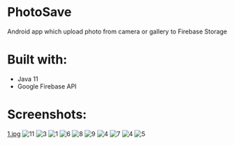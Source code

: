 # PhotoSave
Android app which upload photo from camera or gallery to Firebase Storage

# Built with:
* Java 11
* Google Firebase API

# Screenshots:

<a href=https://zapodaj.net/a8f8c60eab16f.jpg.html>1.jpg</a>
<img src="https://i.ibb.co/2jrhZbF/11.png" alt="11" border="0">
<img src="https://i.ibb.co/QpdN44f/3.jpg" alt="3" border="0">
<img src="https://i.ibb.co/RTrzNJ0/1.jpg" alt="1" border="0">
<img src="https://i.ibb.co/DGR94cm/6.jpg" alt="6" border="0">
<img src="https://i.ibb.co/Gsksjkm/8.jpg" alt="8" border="0">
<img src="https://i.ibb.co/tZyB89B/9.jpg" alt="9" border="0">
<img src="https://i.ibb.co/L1xCPzf/4.jpg" alt="4" border="0">
<img src="https://i.ibb.co/RSyvgqp/7.jpg" alt="7" border="0">
<img src="https://i.ibb.co/L1xCPzf/4.jpg" alt="4" border="0">
<img src="https://i.ibb.co/DCdzmjV/5.jpg" alt="5" border="0">

